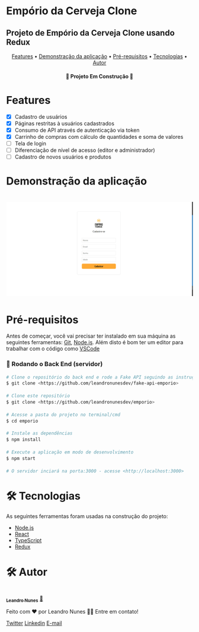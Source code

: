 # Empório da Cerveja Clone

## Projeto de Empório da Cerveja Clone usando Redux

<p align="center">
 <a href="#features">Features</a> •
 <a href="#demo">Demonstração da aplicação</a> •
 <a href="#pre-requisitos">Pré-requisitos</a> •
 <a href="#tecnologias">Tecnologias</a> • 
 <a href="#autor">Autor</a>
</p>

<h4 align="center"> 
	🚧 Projeto Em Construção 🚧
</h4>

<h1 id="features">Features</h1>

- [x] Cadastro de usuários
- [x] Páginas restritas à usuários cadastrados
- [x] Consumo de API através de autenticação via token
- [x] Carrinho de compras com cálculo de quantidades e soma de valores
- [ ] Tela de login
- [ ] Diferenciação de nível de acesso (editor e administrador)
- [ ] Cadastro de novos usuários e produtos

<h1 id="demo">Demonstração da aplicação</h1>

<h1 align="center">
  <img alt="EmporioDaCerveja" title="#EmporioDaCerveja" src="./src/assets/emporio.gif" />
</h1>

<h1 id="pre-requisitos">Pré-requisitos</h1>

Antes de começar, você vai precisar ter instalado em sua máquina as seguintes ferramentas:
[Git](https://git-scm.com), [Node.js](https://nodejs.org/en/). 
Além disto é bom ter um editor para trabalhar com o código como [VSCode](https://code.visualstudio.com/)

### 🎲 Rodando o Back End (servidor)

```bash
# Clone o repositório do back end e rode a Fake API seguindo as instruções
$ git clone <https://github.com/leandronunesdev/fake-api-emporio>

# Clone este repositório
$ git clone <https://github.com/leandronunesdev/emporio>

# Acesse a pasta do projeto no terminal/cmd
$ cd emporio

# Instale as dependências
$ npm install 

# Execute a aplicação em modo de desenvolvimento
$ npm start

# O servidor inciará na porta:3000 - acesse <http://localhost:3000>
```

<h1 id="tecnologias">🛠 Tecnologias</h1>

As seguintes ferramentas foram usadas na construção do projeto:

- [Node.js](https://nodejs.org/en/)
- [React](https://pt-br.reactjs.org/)
- [TypeScript](https://www.typescriptlang.org/)
- [Redux](https://redux.js.org/)

<h1 id="autor">🛠 Autor</h1>

<a href="https://github.com/leandronunesdev">
 <img style="border-radius: 50%;" src="https://avatars.githubusercontent.com/u/60386045?s=460&u=b81d71f87ddbf5a2da61abf86227ede788de7d32&v=4" width="100px;" alt=""/>
 <br />
 <sub><b>Leandro Nunes</b></sub></a> <a href="https://github.com/leandronunesdev" title="Leandro">🚀</a>


Feito com ❤️ por Leandro Nunes 👋🏽 Entre em contato!

<a href="https://twitter.com/leandro_nunes">Twitter<a>
<a href="https://www.linkedin.com/in/nunesprofissional/">Linkedin<a>
<a href="mailto:https://www.linkedin.com/in/nunesprofissional/">E-mail<a>
